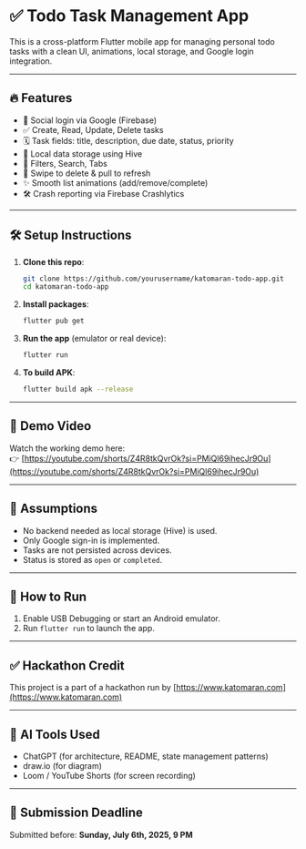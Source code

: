 # ✅ Todo Task Management App

This is a cross-platform Flutter mobile app for managing personal todo tasks with a clean UI, animations, local storage, and Google login integration.

---

## 🔥 Features

- 🔐 Social login via Google (Firebase)
- ✅ Create, Read, Update, Delete tasks
- 🗓️ Task fields: title, description, due date, status, priority
- 📁 Local data storage using Hive
- 🧭 Filters, Search, Tabs
- 🧹 Swipe to delete & pull to refresh
- ✨ Smooth list animations (add/remove/complete)
- 🛠 Crash reporting via Firebase Crashlytics

---

## 🛠 Setup Instructions

1. **Clone this repo**:
   ```bash
   git clone https://github.com/yourusername/katomaran-todo-app.git
   cd katomaran-todo-app
   ```

2. **Install packages**:
   ```bash
   flutter pub get
   ```

3. **Run the app** (emulator or real device):
   ```bash
   flutter run
   ```

4. **To build APK**:
   ```bash
   flutter build apk --release
   ```

---

## 🎥 Demo Video

Watch the working demo here:  
👉 [https://youtube.com/shorts/Z4R8tkQvrOk?si=PMiQl69ihecJr9Ou](https://youtube.com/shorts/Z4R8tkQvrOk?si=PMiQl69ihecJr9Ou)

---

## 🔖 Assumptions

- No backend needed as local storage (Hive) is used.
- Only Google sign-in is implemented.
- Tasks are not persisted across devices.
- Status is stored as `open` or `completed`.

---

## 🏁 How to Run

1. Enable USB Debugging or start an Android emulator.
2. Run `flutter run` to launch the app.

---

## ✅ Hackathon Credit

This project is a part of a hackathon run by [https://www.katomaran.com](https://www.katomaran.com)

---

## 🤖 AI Tools Used

- ChatGPT (for architecture, README, state management patterns)
- draw.io (for diagram)
- Loom / YouTube Shorts (for screen recording)

---

## 📅 Submission Deadline

Submitted before: **Sunday, July 6th, 2025, 9 PM**

